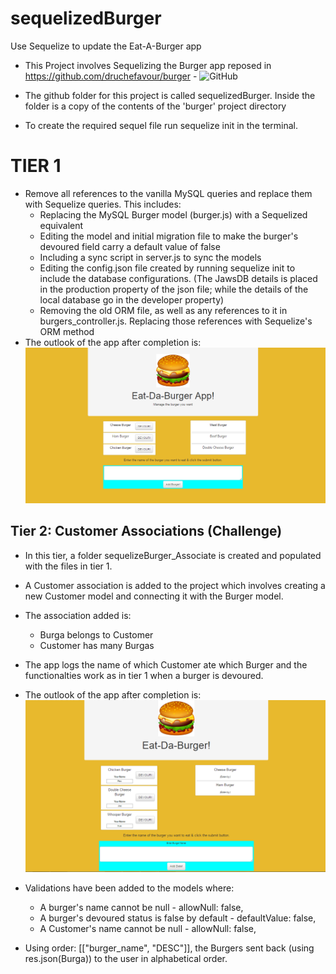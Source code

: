 # sequelizedBurger
Use Sequelize to update the Eat-A-Burger app

* This Project involves Sequelizing the Burger app reposed in https://github.com/druchefavour/burger - ![GitHub](https://github.com/druchefavour/burger)

* The github folder for this project is called sequelizedBurger. Inside the folder is a copy of the contents of the 'burger' project directory 

* To create the required sequel file run sequelize init in the terminal.

# TIER 1

* Remove all references to the vanilla MySQL queries and replace them with Sequelize queries. This includes:
 	* Replacing the MySQL Burger model (burger.js) with a Sequelized equivalent
 	* Editing the model and initial migration file to make the burger's devoured field carry a default value of false
 	* Including a sync script in server.js to sync the models
 	* Editing the config.json file created by running sequelize init to include the database configurations. (The JawsDB details is placed in the production property of the json file; while the details of the local database go in the developer property)
 	* Removing the old ORM file, as well as any references to it in burgers_controller.js. Replacing those references with Sequelize's ORM method
* The outlook of the app after completion is:
![Image of Eat-A-Burger-App](https://github.com/druchefavour/sequelizedBurger/blob/master/sequelizerBurger/public/assets/images/app_pic.png)

## Tier 2: Customer Associations (Challenge)

* In this tier, a folder sequelizeBurger_Associate is created and populated with the files in tier 1. 

* A Customer association is added to the project which involves creating a new Customer model and connecting it with the Burger model.

* The association added is:
	* Burga belongs to Customer
	* Customer has many Burgas

* The app logs the name of which Customer ate which Burger and the functionalties work as in tier 1 when a burger is devoured.

* The outlook of the app after completion is:
![Image of Eat-A-Burger-App with Association](https://github.com/druchefavour/sequelizedBurger/blob/master/sequelizerBurger_Associate/public/assets/images/burger_associate.png)

* Validations have been added to the models where:
	* A burger's name cannot be null - allowNull: false,
	* A burger's devoured status is false by default - defaultValue: false,
	* A Customer's name cannot be null - allowNull: false,
* Using order: [["burger_name", "DESC"]],  the  Burgers sent back (using res.json(Burga)) to the user in alphabetical order.

